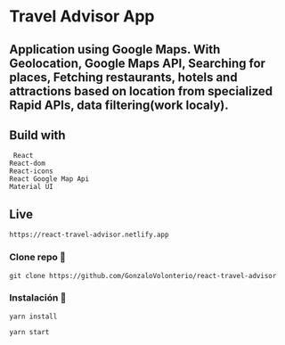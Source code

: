 # Travel Advisor App

## Application using Google Maps. With Geolocation, Google Maps API, Searching for places, Fetching restaurants, hotels and attractions based on location from specialized Rapid APIs, data filtering(work localy).

## Build with

```
 React 
React-dom
React-icons
React Google Map Api
Material UI

```

## Live

```
https://react-travel-advisor.netlify.app

```

### Clone repo 🔧

```
git clone https://github.com/GonzaloVolonterio/react-travel-advisor
```

### Instalación 🔧

```
yarn install
```

```
yarn start
```
